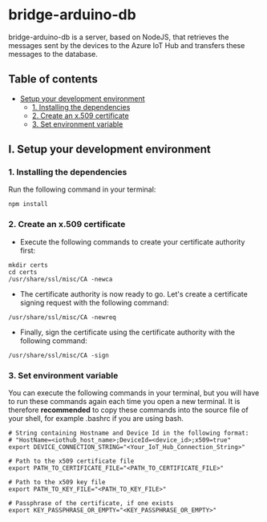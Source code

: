 # bridge-arduino-db

bridge-arduino-db is a server, based on NodeJS, that retrieves the messages sent by the devices to the Azure IoT Hub and transfers these messages to the database.

## Table of contents

- [Setup your development environment](#I-Setup-your-development-environment)
    - [1. Installing the dependencies](#1-installing-the-dependencies)
    - [2. Create an x.509 certificate](#2-create-an-x509-certificate)
    - [3. Set environment variable](#3-set-environment-variable)

## I. Setup your development environment

### 1. Installing the dependencies  
Run the following command in your terminal:
```shell script
npm install
```

### 2. Create an x.509 certificate

- Execute the following commands to create your certificate authority first:
```shell script
mkdir certs
cd certs
/usr/share/ssl/misc/CA -newca
```

- The certificate authority is now ready to go. Let's create a certificate signing request with the following command:
```shell script
/usr/share/ssl/misc/CA -newreq
```

- Finally, sign the certificate using the certificate authority with the following command:
```shell script
/usr/share/ssl/misc/CA -sign
```

### 3. Set environment variable

You can execute the following commands in your terminal, but you will have to run these commands again each time you open a new terminal. It is therefore **recommended** to copy these commands into the source file of your shell, for example .bashrc if you are using bash.

```shell script
# String containing Hostname and Device Id in the following format:
# "HostName=<iothub_host_name>;DeviceId=<device_id>;x509=true"
export DEVICE_CONNECTION_STRING="<Your_IoT_Hub_Connection_String>"

# Path to the x509 certificate file
export PATH_TO_CERTIFICATE_FILE="<PATH_TO_CERTIFICATE_FILE>"

# Path to the x509 key file
export PATH_TO_KEY_FILE="<PATH_TO_KEY_FILE>"

# Passphrase of the certificate, if one exists
export KEY_PASSPHRASE_OR_EMPTY="<KEY_PASSPHRASE_OR_EMPTY>"
```
